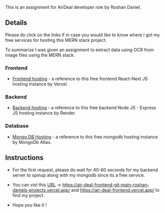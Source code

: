 This is an assignment for AirDeal developer role by Roshan Daniel.

## Details

Please do click on the links if in case you would like to know where I got my free services for hosting this MERN stack project.

To summarize I was given an assignment to extract data using OCR from image files using the MERN stack.

### Frontend

- [Frontend hosting](https://vercel.com/) - a reference to this free frontend React-Next JS hosting instance by Vercel.

### Backend

- [Backend hosting](https://render.com/) - a reference to this free backend Node JS - Express JS hosting instance by Render.

### Database

- [Mongo DB Hosting](https://www.mongodb.com/lp/cloud/atlas/try4?utm_content=rlsavisitor&utm_source=google&utm_campaign=search_gs_pl_evergreen_atlas_core_retarget-brand_gic-null_apac-in_ps-all_desktop_eng_lead&utm_term=cloud%20mongodb&utm_medium=cpc_paid_search&utm_ad=p&utm_ad_campaign_id=21698789722&adgroup=165762135725&cq_cmp=21698789722&gad_source=1&gclid=Cj0KCQjwyL24BhCtARIsALo0fSC6UaYyLzXU9Na96zYvxnziVtcXRniVMXT4Exij3O0Cb1tyz6mqZIkaArtDEALw_wcB) - a reference to this free mongodb hosting instance by MongoDb Atlas.

## Instructions

- For the first request, please do wait for 40-60 seconds for my backend server to spinup along with my mongodb since its a free service.

- You can vist this [URL](https://air-deal-frontend-git-main-roshan-daniels-projects.vercel.app/) -> https://air-deal-frontend-git-main-roshan-daniels-projects.vercel.app/ and https://air-deal-frontend.vercel.app/ to find my project.

- Hope you like it !
